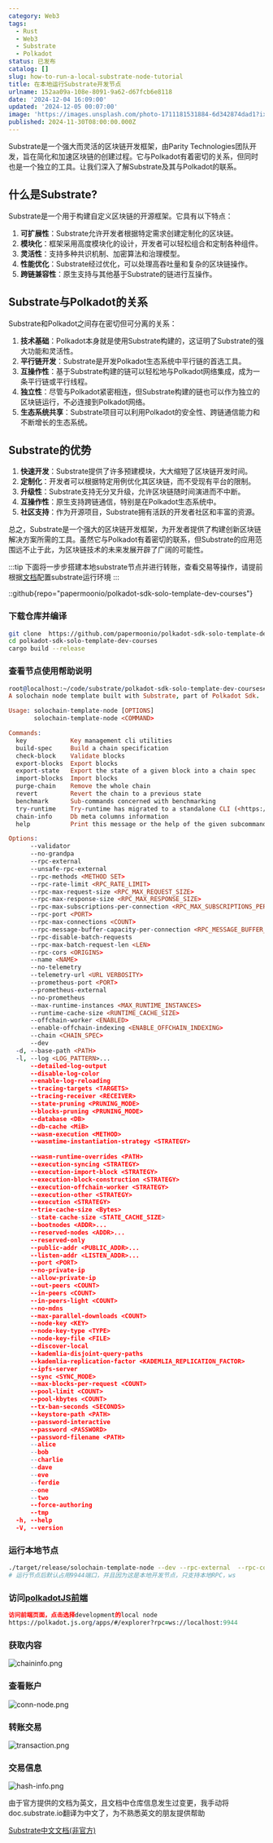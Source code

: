 ```yaml
---
category: Web3
tags:
  - Rust
  - Web3
  - Substrate
  - Polkadot
status: 已发布
catalog: []
slug: how-to-run-a-local-substrate-node-tutorial
title: 在本地运行Substrate开发节点
urlname: 152aa09a-108e-8091-9a62-d67fcb6e8118
date: '2024-12-04 16:09:00'
updated: '2024-12-05 00:07:00'
image: 'https://images.unsplash.com/photo-1711181531884-6d342874dad1?ixlib=rb-4.0.3&q=85&fm=jpg&crop=entropy&cs=srgb'
published: 2024-11-30T08:00:00.000Z
---
```


Substrate是一个强大而灵活的区块链开发框架，由Parity Technologies团队开发，旨在简化和加速区块链的创建过程。它与Polkadot有着密切的关系，但同时也是一个独立的工具。让我们深入了解Substrate及其与Polkadot的联系。


## 什么是Substrate?


Substrate是一个用于构建自定义区块链的开源框架。它具有以下特点：

1. **可扩展性**：Substrate允许开发者根据特定需求创建定制化的区块链。
2. **模块化**：框架采用高度模块化的设计，开发者可以轻松组合和定制各种组件。
3. **灵活性**：支持多种共识机制、加密算法和治理模型。
4. **性能优化**：Substrate经过优化，可以处理高吞吐量和复杂的区块链操作。
5. **跨链兼容性**：原生支持与其他基于Substrate的链进行互操作。

## Substrate与Polkadot的关系


Substrate和Polkadot之间存在密切但可分离的关系：

1. **技术基础**：Polkadot本身就是使用Substrate构建的，这证明了Substrate的强大功能和灵活性。
2. **平行链开发**：Substrate是开发Polkadot生态系统中平行链的首选工具。
3. **互操作性**：基于Substrate构建的链可以轻松地与Polkadot网络集成，成为一条平行链或平行线程。
4. **独立性**：尽管与Polkadot紧密相连，但Substrate构建的链也可以作为独立的区块链运行，不必连接到Polkadot网络。
5. **生态系统共享**：Substrate项目可以利用Polkadot的安全性、跨链通信能力和不断增长的生态系统。

## Substrate的优势

1. **快速开发**：Substrate提供了许多预建模块，大大缩短了区块链开发时间。
2. **定制化**：开发者可以根据特定用例优化其区块链，而不受现有平台的限制。
3. **升级性**：Substrate支持无分叉升级，允许区块链随时间演进而不中断。
4. **互操作性**：原生支持跨链通信，特别是在Polkadot生态系统中。
5. **社区支持**：作为开源项目，Substrate拥有活跃的开发者社区和丰富的资源。

总之，Substrate是一个强大的区块链开发框架，为开发者提供了构建创新区块链解决方案所需的工具。虽然它与Polkadot有着密切的联系，但Substrate的应用范围远不止于此，为区块链技术的未来发展开辟了广阔的可能性。


:::tip
下面将一步步搭建本地substrate节点并进行转账，查看交易等操作，请提前根据[文档](https://substrate-docs.pages.dev/en/install/macos/?mode=light)配置substrate运行环境
:::


::github{repo="papermoonio/polkadot-sdk-solo-template-dev-courses"}


### 下载仓库并编译


```bash
git clone  https://github.com/papermoonio/polkadot-sdk-solo-template-dev-courses 
cd polkadot-sdk-solo-template-dev-courses
cargo build --release
```


### 查看节点使用帮助说明


```prolog
root@localhost:~/code/substrate/polkadot-sdk-solo-template-dev-courses# ./target/release/solochain-template-node -h
A solochain node template built with Substrate, part of Polkadot Sdk.

Usage: solochain-template-node [OPTIONS]
       solochain-template-node <COMMAND>

Commands:
  key            Key management cli utilities
  build-spec     Build a chain specification
  check-block    Validate blocks
  export-blocks  Export blocks
  export-state   Export the state of a given block into a chain spec
  import-blocks  Import blocks
  purge-chain    Remove the whole chain
  revert         Revert the chain to a previous state
  benchmark      Sub-commands concerned with benchmarking
  try-runtime    Try-runtime has migrated to a standalone CLI (<https://github.com/paritytech/try-runtime-cli>). The subcommand exists as a stub and deprecation notice. It will be removed entirely some time after January 2024
  chain-info     Db meta columns information
  help           Print this message or the help of the given subcommand(s)

Options:
      --validator                                                                                Enable validator mode
      --no-grandpa                                                                               Disable GRANDPA
      --rpc-external                                                                             Listen to all RPC interfaces (default: local)
      --unsafe-rpc-external                                                                      Listen to all RPC interfaces
      --rpc-methods <METHOD SET>                                                                 RPC methods to expose. [default: auto] [possible values: auto, safe, unsafe]
      --rpc-rate-limit <RPC_RATE_LIMIT>                                                          RPC rate limiting (calls/minute) for each connection
      --rpc-max-request-size <RPC_MAX_REQUEST_SIZE>                                              Set the maximum RPC request payload size for both HTTP and WS in megabytes [default: 15]
      --rpc-max-response-size <RPC_MAX_RESPONSE_SIZE>                                            Set the maximum RPC response payload size for both HTTP and WS in megabytes [default: 15]
      --rpc-max-subscriptions-per-connection <RPC_MAX_SUBSCRIPTIONS_PER_CONNECTION>              Set the maximum concurrent subscriptions per connection [default: 1024]
      --rpc-port <PORT>                                                                          Specify JSON-RPC server TCP port
      --rpc-max-connections <COUNT>                                                              Maximum number of RPC server connections [default: 100]
      --rpc-message-buffer-capacity-per-connection <RPC_MESSAGE_BUFFER_CAPACITY_PER_CONNECTION>  The number of messages the RPC server is allowed to keep in memory [default: 64]
      --rpc-disable-batch-requests                                                               Disable RPC batch requests
      --rpc-max-batch-request-len <LEN>                                                          Limit the max length per RPC batch request
      --rpc-cors <ORIGINS>                                                                       Specify browser *origins* allowed to access the HTTP & WS RPC servers
      --name <NAME>                                                                              The human-readable name for this node
      --no-telemetry                                                                             Disable connecting to the Substrate telemetry server
      --telemetry-url <URL VERBOSITY>                                                            The URL of the telemetry server to connect to
      --prometheus-port <PORT>                                                                   Specify Prometheus exporter TCP Port
      --prometheus-external                                                                      Expose Prometheus exporter on all interfaces
      --no-prometheus                                                                            Do not expose a Prometheus exporter endpoint
      --max-runtime-instances <MAX_RUNTIME_INSTANCES>                                            The size of the instances cache for each runtime [max: 32] [default: 8]
      --runtime-cache-size <RUNTIME_CACHE_SIZE>                                                  Maximum number of different runtimes that can be cached [default: 2]
      --offchain-worker <ENABLED>                                                                Execute offchain workers on every block [default: when-authority] [possible values: always, never, when-authority]
      --enable-offchain-indexing <ENABLE_OFFCHAIN_INDEXING>                                      Enable offchain indexing API [default: false] [possible values: true, false]
      --chain <CHAIN_SPEC>                                                                       Specify the chain specification
      --dev                                                                                      Specify the development chain
  -d, --base-path <PATH>                                                                         Specify custom base path
  -l, --log <LOG_PATTERN>...                                                                     Sets a custom logging filter (syntax: `<target>=<level>`)
      --detailed-log-output                                                                      Enable detailed log output
      --disable-log-color                                                                        Disable log color output
      --enable-log-reloading                                                                     Enable feature to dynamically update and reload the log filter
      --tracing-targets <TARGETS>                                                                Sets a custom profiling filter
      --tracing-receiver <RECEIVER>                                                              Receiver to process tracing messages [default: log] [possible values: log]
      --state-pruning <PRUNING_MODE>                                                             Specify the state pruning mode
      --blocks-pruning <PRUNING_MODE>                                                            Specify the blocks pruning mode [default: archive-canonical]
      --database <DB>                                                                            Select database backend to use [possible values: rocksdb, paritydb, auto, paritydb-experimental]
      --db-cache <MiB>                                                                           Limit the memory the database cache can use
      --wasm-execution <METHOD>                                                                  Method for executing Wasm runtime code [default: compiled] [possible values: interpreted-i-know-what-i-do, compiled]
      --wasmtime-instantiation-strategy <STRATEGY>                                               The WASM instantiation method to use [default: pooling-copy-on-write] [possible values: pooling-copy-on-write, recreate-instance-copy-on-write, pooling,
                                                                                                 recreate-instance]
      --wasm-runtime-overrides <PATH>                                                            Specify the path where local WASM runtimes are stored
      --execution-syncing <STRATEGY>                                                             Runtime execution strategy for importing blocks during initial sync [possible values: native, wasm, both, native-else-wasm]
      --execution-import-block <STRATEGY>                                                        Runtime execution strategy for general block import (including locally authored blocks) [possible values: native, wasm, both, native-else-wasm]
      --execution-block-construction <STRATEGY>                                                  Runtime execution strategy for constructing blocks [possible values: native, wasm, both, native-else-wasm]
      --execution-offchain-worker <STRATEGY>                                                     Runtime execution strategy for offchain workers [possible values: native, wasm, both, native-else-wasm]
      --execution-other <STRATEGY>                                                               Runtime execution strategy when not syncing, importing or constructing blocks [possible values: native, wasm, both, native-else-wasm]
      --execution <STRATEGY>                                                                     The execution strategy that should be used by all execution contexts [possible values: native, wasm, both, native-else-wasm]
      --trie-cache-size <Bytes>                                                                  Specify the state cache size [default: 67108864]
      --state-cache-size <STATE_CACHE_SIZE>                                                      DEPRECATED: switch to `--trie-cache-size`
      --bootnodes <ADDR>...                                                                      Specify a list of bootnodes
      --reserved-nodes <ADDR>...                                                                 Specify a list of reserved node addresses
      --reserved-only                                                                            Whether to only synchronize the chain with reserved nodes
      --public-addr <PUBLIC_ADDR>...                                                             Public address that other nodes will use to connect to this node
      --listen-addr <LISTEN_ADDR>...                                                             Listen on this multiaddress
      --port <PORT>                                                                              Specify p2p protocol TCP port
      --no-private-ip                                                                            Always forbid connecting to private IPv4/IPv6 addresses
      --allow-private-ip                                                                         Always accept connecting to private IPv4/IPv6 addresses
      --out-peers <COUNT>                                                                        Number of outgoing connections we're trying to maintain [default: 8]
      --in-peers <COUNT>                                                                         Maximum number of inbound full nodes peers [default: 32]
      --in-peers-light <COUNT>                                                                   Maximum number of inbound light nodes peers [default: 100]
      --no-mdns                                                                                  Disable mDNS discovery (default: true)
      --max-parallel-downloads <COUNT>                                                           Maximum number of peers from which to ask for the same blocks in parallel [default: 5]
      --node-key <KEY>                                                                           Secret key to use for p2p networking
      --node-key-type <TYPE>                                                                     Crypto primitive to use for p2p networking [default: ed25519] [possible values: ed25519]
      --node-key-file <FILE>                                                                     File from which to read the node's secret key to use for p2p networking
      --discover-local                                                                           Enable peer discovery on local networks
      --kademlia-disjoint-query-paths                                                            Require iterative Kademlia DHT queries to use disjoint paths
      --kademlia-replication-factor <KADEMLIA_REPLICATION_FACTOR>                                Kademlia replication factor [default: 20]
      --ipfs-server                                                                              Join the IPFS network and serve transactions over bitswap protocol
      --sync <SYNC_MODE>                                                                         Blockchain syncing mode. [default: full] [possible values: full, fast, fast-unsafe, warp]
      --max-blocks-per-request <COUNT>                                                           Maximum number of blocks per request [default: 64]
      --pool-limit <COUNT>                                                                       Maximum number of transactions in the transaction pool [default: 8192]
      --pool-kbytes <COUNT>                                                                      Maximum number of kilobytes of all transactions stored in the pool [default: 20480]
      --tx-ban-seconds <SECONDS>                                                                 How long a transaction is banned for
      --keystore-path <PATH>                                                                     Specify custom keystore path
      --password-interactive                                                                     Use interactive shell for entering the password used by the keystore
      --password <PASSWORD>                                                                      Password used by the keystore
      --password-filename <PATH>                                                                 File that contains the password used by the keystore
      --alice                                                                                    Shortcut for `--name Alice --validator`
      --bob                                                                                      Shortcut for `--name Bob --validator`
      --charlie                                                                                  Shortcut for `--name Charlie --validator`
      --dave                                                                                     Shortcut for `--name Dave --validator`
      --eve                                                                                      Shortcut for `--name Eve --validator`
      --ferdie                                                                                   Shortcut for `--name Ferdie --validator`
      --one                                                                                      Shortcut for `--name One --validator`
      --two                                                                                      Shortcut for `--name Two --validator`
      --force-authoring                                                                          Enable authoring even when offline
      --tmp                                                                                      Run a temporary node
  -h, --help                                                                                     Print help (see more with '--help')
  -V, --version                                                                                  Print version
```


### 运行本地节点


```bash
./target/release/solochain-template-node --dev --rpc-external  --rpc-cors all
# 运行节点后默认占用9944端口，并且因为这是本地开发节点，只支持本地RPC，ws
```


### 访问[polkadotJS前端](https://polkadot.js.org/apps/#/explorer?rpc=ws://localhost:9944)


```prolog
访问前端页面，点击选择development的local node
https://polkadot.js.org/apps/#/explorer?rpc=ws://localhost:9944
```


### 获取内容


![chaininfo.png](https://prod-files-secure.s3.us-west-2.amazonaws.com/5d24fe63-e567-4804-86f9-9fdc62e13082/89be5adf-5619-4306-be75-45b425e3c446/chaininfo.png?X-Amz-Algorithm=AWS4-HMAC-SHA256&X-Amz-Content-Sha256=UNSIGNED-PAYLOAD&X-Amz-Credential=ASIAZI2LB46633HZ7GBT%2F20250220%2Fus-west-2%2Fs3%2Faws4_request&X-Amz-Date=20250220T053628Z&X-Amz-Expires=3600&X-Amz-Security-Token=IQoJb3JpZ2luX2VjEI7%2F%2F%2F%2F%2F%2F%2F%2F%2F%2FwEaCXVzLXdlc3QtMiJHMEUCIH258ISDtBFDCiKI6H7a%2BYMD5Tz3AXF6AB7tY8DuyhVTAiEAg5ZswcRCPSqJzO3polC%2FsaqaDnLDQ4VsVBIYGbu1TcMqiAQIt%2F%2F%2F%2F%2F%2F%2F%2F%2F%2F%2FARAAGgw2Mzc0MjMxODM4MDUiDEQF%2FDLTr4L1N8kI7CrcA1etCUYkehKPT12A4DVvnPq%2FkBwgBT2oe31S2hD8OdVqQ6QbiaJ4r4B0i%2B8hET4pgk9TLybC3cfi4qu%2F2fpFzKqUUkg00k64MJNENHg%2FOWLIODR%2BNs1%2FO3oNC5i21gaNNpgon1GygwUOPChn0AT1l5eCgid0miJPSu46E1wllEvfNU%2FGn6xL3Ox6t2rWj8jGbSmtu7iyj29ro9nu8xQUKxwk7bw8KpL5qj82F57r%2BJGaMaTAAqSGiQA%2B8RHcPcRlpByDymLXnm9G00L%2FSHuvNxgxe3JosLFXLpf3FA7AbNV4p1b5ca5SXpW%2F%2Fr4uBP3yj3KZUDom1rmbb7Qe2o4i9zqpHTSnxCW9sxgIBZEDb%2Fs%2FJDqnpx8e1TcmoZbs2GybJ9fo1ggBlMLSEVHrCdwLdU6YxvuI1anDLXkxJngdeYbwDEczjEGdtWtctl9MyrU94XCgp7RIDYRLi%2Fq2D1Fkuoo5K4Xa9ghyAsY48lIGmnFlEaqHPx8RgVpXpU47OWrqnv%2Bxv9CM1JQVIeUhh%2F%2Brxz5HppRO4UePkjIJcFydnqJ7AK0TOqa44oa58VBk4uDAEmEoVPirlhQxQOoiOCWzfVE8oC03lfThFWs8t3XzOBFgvyhfXL3KNagFTvPQMK%2F82r0GOqUB5wyfOfTXGf3bjgS5epGooWX%2FZkngeXb6HLNh9bxTvgyJd%2B9B8ex%2BB%2BT8TXh6lxzF5xxocTw1%2FiOhPMWMpyHlxCNV7T2Xz6EEnJnOCFEUTY5PB1aDyILe6YPUM2qzFeQQ5d4tYhw1YYeuQCWIvTgsWTt4r2K7tl7q1U%2B0DtLVpwR0kttf009aG%2B9WjzbZIxYA1v3DFQ3eN%2BnOlvMJkPpdhRR0r2E2&X-Amz-Signature=1fe9c1f1abcf6049ec5f1a720d8ee17e3ec9018a009eab833e5494976f4d79a5&X-Amz-SignedHeaders=host&x-id=GetObject)


### 查看账户


![conn-node.png](https://prod-files-secure.s3.us-west-2.amazonaws.com/5d24fe63-e567-4804-86f9-9fdc62e13082/05964f92-c6d8-42d1-b4a1-b3a852295683/conn-node.png?X-Amz-Algorithm=AWS4-HMAC-SHA256&X-Amz-Content-Sha256=UNSIGNED-PAYLOAD&X-Amz-Credential=ASIAZI2LB46633HZ7GBT%2F20250220%2Fus-west-2%2Fs3%2Faws4_request&X-Amz-Date=20250220T053628Z&X-Amz-Expires=3600&X-Amz-Security-Token=IQoJb3JpZ2luX2VjEI7%2F%2F%2F%2F%2F%2F%2F%2F%2F%2FwEaCXVzLXdlc3QtMiJHMEUCIH258ISDtBFDCiKI6H7a%2BYMD5Tz3AXF6AB7tY8DuyhVTAiEAg5ZswcRCPSqJzO3polC%2FsaqaDnLDQ4VsVBIYGbu1TcMqiAQIt%2F%2F%2F%2F%2F%2F%2F%2F%2F%2F%2FARAAGgw2Mzc0MjMxODM4MDUiDEQF%2FDLTr4L1N8kI7CrcA1etCUYkehKPT12A4DVvnPq%2FkBwgBT2oe31S2hD8OdVqQ6QbiaJ4r4B0i%2B8hET4pgk9TLybC3cfi4qu%2F2fpFzKqUUkg00k64MJNENHg%2FOWLIODR%2BNs1%2FO3oNC5i21gaNNpgon1GygwUOPChn0AT1l5eCgid0miJPSu46E1wllEvfNU%2FGn6xL3Ox6t2rWj8jGbSmtu7iyj29ro9nu8xQUKxwk7bw8KpL5qj82F57r%2BJGaMaTAAqSGiQA%2B8RHcPcRlpByDymLXnm9G00L%2FSHuvNxgxe3JosLFXLpf3FA7AbNV4p1b5ca5SXpW%2F%2Fr4uBP3yj3KZUDom1rmbb7Qe2o4i9zqpHTSnxCW9sxgIBZEDb%2Fs%2FJDqnpx8e1TcmoZbs2GybJ9fo1ggBlMLSEVHrCdwLdU6YxvuI1anDLXkxJngdeYbwDEczjEGdtWtctl9MyrU94XCgp7RIDYRLi%2Fq2D1Fkuoo5K4Xa9ghyAsY48lIGmnFlEaqHPx8RgVpXpU47OWrqnv%2Bxv9CM1JQVIeUhh%2F%2Brxz5HppRO4UePkjIJcFydnqJ7AK0TOqa44oa58VBk4uDAEmEoVPirlhQxQOoiOCWzfVE8oC03lfThFWs8t3XzOBFgvyhfXL3KNagFTvPQMK%2F82r0GOqUB5wyfOfTXGf3bjgS5epGooWX%2FZkngeXb6HLNh9bxTvgyJd%2B9B8ex%2BB%2BT8TXh6lxzF5xxocTw1%2FiOhPMWMpyHlxCNV7T2Xz6EEnJnOCFEUTY5PB1aDyILe6YPUM2qzFeQQ5d4tYhw1YYeuQCWIvTgsWTt4r2K7tl7q1U%2B0DtLVpwR0kttf009aG%2B9WjzbZIxYA1v3DFQ3eN%2BnOlvMJkPpdhRR0r2E2&X-Amz-Signature=1d9ea4b5a9967dcf40b82344def808676a403958db9e1517c15b369f6805c627&X-Amz-SignedHeaders=host&x-id=GetObject)


### 转账交易


![transaction.png](https://prod-files-secure.s3.us-west-2.amazonaws.com/5d24fe63-e567-4804-86f9-9fdc62e13082/65593d3b-9b56-4fbe-a383-1447c903127f/transaction.png?X-Amz-Algorithm=AWS4-HMAC-SHA256&X-Amz-Content-Sha256=UNSIGNED-PAYLOAD&X-Amz-Credential=ASIAZI2LB46633HZ7GBT%2F20250220%2Fus-west-2%2Fs3%2Faws4_request&X-Amz-Date=20250220T053628Z&X-Amz-Expires=3600&X-Amz-Security-Token=IQoJb3JpZ2luX2VjEI7%2F%2F%2F%2F%2F%2F%2F%2F%2F%2FwEaCXVzLXdlc3QtMiJHMEUCIH258ISDtBFDCiKI6H7a%2BYMD5Tz3AXF6AB7tY8DuyhVTAiEAg5ZswcRCPSqJzO3polC%2FsaqaDnLDQ4VsVBIYGbu1TcMqiAQIt%2F%2F%2F%2F%2F%2F%2F%2F%2F%2F%2FARAAGgw2Mzc0MjMxODM4MDUiDEQF%2FDLTr4L1N8kI7CrcA1etCUYkehKPT12A4DVvnPq%2FkBwgBT2oe31S2hD8OdVqQ6QbiaJ4r4B0i%2B8hET4pgk9TLybC3cfi4qu%2F2fpFzKqUUkg00k64MJNENHg%2FOWLIODR%2BNs1%2FO3oNC5i21gaNNpgon1GygwUOPChn0AT1l5eCgid0miJPSu46E1wllEvfNU%2FGn6xL3Ox6t2rWj8jGbSmtu7iyj29ro9nu8xQUKxwk7bw8KpL5qj82F57r%2BJGaMaTAAqSGiQA%2B8RHcPcRlpByDymLXnm9G00L%2FSHuvNxgxe3JosLFXLpf3FA7AbNV4p1b5ca5SXpW%2F%2Fr4uBP3yj3KZUDom1rmbb7Qe2o4i9zqpHTSnxCW9sxgIBZEDb%2Fs%2FJDqnpx8e1TcmoZbs2GybJ9fo1ggBlMLSEVHrCdwLdU6YxvuI1anDLXkxJngdeYbwDEczjEGdtWtctl9MyrU94XCgp7RIDYRLi%2Fq2D1Fkuoo5K4Xa9ghyAsY48lIGmnFlEaqHPx8RgVpXpU47OWrqnv%2Bxv9CM1JQVIeUhh%2F%2Brxz5HppRO4UePkjIJcFydnqJ7AK0TOqa44oa58VBk4uDAEmEoVPirlhQxQOoiOCWzfVE8oC03lfThFWs8t3XzOBFgvyhfXL3KNagFTvPQMK%2F82r0GOqUB5wyfOfTXGf3bjgS5epGooWX%2FZkngeXb6HLNh9bxTvgyJd%2B9B8ex%2BB%2BT8TXh6lxzF5xxocTw1%2FiOhPMWMpyHlxCNV7T2Xz6EEnJnOCFEUTY5PB1aDyILe6YPUM2qzFeQQ5d4tYhw1YYeuQCWIvTgsWTt4r2K7tl7q1U%2B0DtLVpwR0kttf009aG%2B9WjzbZIxYA1v3DFQ3eN%2BnOlvMJkPpdhRR0r2E2&X-Amz-Signature=b0616bd57cabafeee0047ebe74793c202ab5215c9d726989f0316fb5f9b39a21&X-Amz-SignedHeaders=host&x-id=GetObject)


### 交易信息


![hash-info.png](https://prod-files-secure.s3.us-west-2.amazonaws.com/5d24fe63-e567-4804-86f9-9fdc62e13082/7b9b0ba8-edf2-4998-9e9d-9cde7a64aa23/hash-info.png?X-Amz-Algorithm=AWS4-HMAC-SHA256&X-Amz-Content-Sha256=UNSIGNED-PAYLOAD&X-Amz-Credential=ASIAZI2LB46633HZ7GBT%2F20250220%2Fus-west-2%2Fs3%2Faws4_request&X-Amz-Date=20250220T053628Z&X-Amz-Expires=3600&X-Amz-Security-Token=IQoJb3JpZ2luX2VjEI7%2F%2F%2F%2F%2F%2F%2F%2F%2F%2FwEaCXVzLXdlc3QtMiJHMEUCIH258ISDtBFDCiKI6H7a%2BYMD5Tz3AXF6AB7tY8DuyhVTAiEAg5ZswcRCPSqJzO3polC%2FsaqaDnLDQ4VsVBIYGbu1TcMqiAQIt%2F%2F%2F%2F%2F%2F%2F%2F%2F%2F%2FARAAGgw2Mzc0MjMxODM4MDUiDEQF%2FDLTr4L1N8kI7CrcA1etCUYkehKPT12A4DVvnPq%2FkBwgBT2oe31S2hD8OdVqQ6QbiaJ4r4B0i%2B8hET4pgk9TLybC3cfi4qu%2F2fpFzKqUUkg00k64MJNENHg%2FOWLIODR%2BNs1%2FO3oNC5i21gaNNpgon1GygwUOPChn0AT1l5eCgid0miJPSu46E1wllEvfNU%2FGn6xL3Ox6t2rWj8jGbSmtu7iyj29ro9nu8xQUKxwk7bw8KpL5qj82F57r%2BJGaMaTAAqSGiQA%2B8RHcPcRlpByDymLXnm9G00L%2FSHuvNxgxe3JosLFXLpf3FA7AbNV4p1b5ca5SXpW%2F%2Fr4uBP3yj3KZUDom1rmbb7Qe2o4i9zqpHTSnxCW9sxgIBZEDb%2Fs%2FJDqnpx8e1TcmoZbs2GybJ9fo1ggBlMLSEVHrCdwLdU6YxvuI1anDLXkxJngdeYbwDEczjEGdtWtctl9MyrU94XCgp7RIDYRLi%2Fq2D1Fkuoo5K4Xa9ghyAsY48lIGmnFlEaqHPx8RgVpXpU47OWrqnv%2Bxv9CM1JQVIeUhh%2F%2Brxz5HppRO4UePkjIJcFydnqJ7AK0TOqa44oa58VBk4uDAEmEoVPirlhQxQOoiOCWzfVE8oC03lfThFWs8t3XzOBFgvyhfXL3KNagFTvPQMK%2F82r0GOqUB5wyfOfTXGf3bjgS5epGooWX%2FZkngeXb6HLNh9bxTvgyJd%2B9B8ex%2BB%2BT8TXh6lxzF5xxocTw1%2FiOhPMWMpyHlxCNV7T2Xz6EEnJnOCFEUTY5PB1aDyILe6YPUM2qzFeQQ5d4tYhw1YYeuQCWIvTgsWTt4r2K7tl7q1U%2B0DtLVpwR0kttf009aG%2B9WjzbZIxYA1v3DFQ3eN%2BnOlvMJkPpdhRR0r2E2&X-Amz-Signature=edc9187b6d04536f7a538cd97d49ae36c8398621f841130689fc0d3c0679f4db&X-Amz-SignedHeaders=host&x-id=GetObject)


由于官方提供的文档为英文，且文档中仓库信息发生过变更，我手动将doc.substrate.io翻译为中文了，为不熟悉英文的朋友提供帮助


[ Substrate中文文档(非官方)](https://substrate-docs.pages.dev/en/tutorials/build-a-blockchain/?mode=light)

